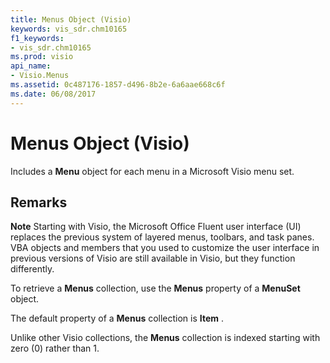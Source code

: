 ```yaml
---
title: Menus Object (Visio)
keywords: vis_sdr.chm10165
f1_keywords:
- vis_sdr.chm10165
ms.prod: visio
api_name:
- Visio.Menus
ms.assetid: 0c487176-1857-d496-8b2e-6a6aae668c6f
ms.date: 06/08/2017
---
```



# Menus Object (Visio)

Includes a  **Menu** object for each menu in a Microsoft Visio menu set.


## Remarks


 **Note**  Starting with Visio, the Microsoft Office Fluent user interface (UI) replaces the previous system of layered menus, toolbars, and task panes. VBA objects and members that you used to customize the user interface in previous versions of Visio are still available in Visio, but they function differently.

To retrieve a  **Menus** collection, use the **Menus** property of a **MenuSet** object.

The default property of a  **Menus** collection is **Item** .

Unlike other Visio collections, the  **Menus** collection is indexed starting with zero (0) rather than 1.



